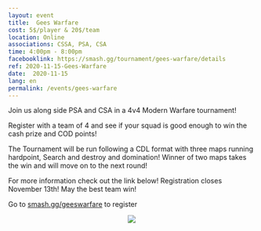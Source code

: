 ```yaml
---
layout: event
title:  Gees Warfare
cost: 5$/player & 20$/team
location: Online
associations: CSSA, PSA, CSA 
time: 4:00pm - 8:00pm
facebooklink: https://smash.gg/tournament/gees-warfare/details
ref: 2020-11-15-Gees-Warfare
date:  2020-11-15
lang: en
permalink: /events/gees-warfare
---
```


Join us along side PSA and CSA in a 4v4 Modern Warfare tournament! 

Register with a team of 4 and see if your squad is good enough to win the cash prize and COD points! 

The Tournament will be run following a CDL format with three maps running hardpoint, Search and destroy and domination! Winner of two maps takes the win and will move on to the next round!

For more information check out the link below! Registration closes November 13th! May the best team win!

Go to [smash.gg/geeswarfare](https://smash.gg/tournament/gees-warfare/details) to register

<div style="text-align:center"><img src="../images/events/cssa_gees_warfare.jpg"/></div>